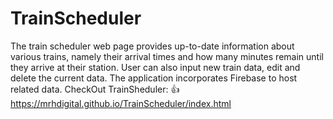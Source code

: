 # TrainScheduler
The train scheduler web page provides up-to-date information about various trains, namely their arrival times and how many minutes remain until they arrive at their station. User can also input new train data, edit and delete the current data.
The application incorporates Firebase to host related data.
CheckOut TrainSheduler: 👍 https://mrhdigital.github.io/TrainScheduler/index.html
